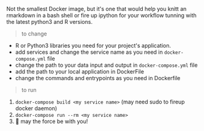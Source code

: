 Not the smallest Docker image, but it's one that would help you knitt an rmarkdown in a bash shell or fire up ipython for your workflow tunning with the latest python3 and R versions.
 
> to change

- R or Python3 libraries you need for your project's application. 
- add services and change the service name as you need in `docker-compose.yml` file 
- change the path to your data input and output in `docker-compose.yml` file 
- add the path to your local application in DockerFile 
- change the commands and entrypoints as you need in Dockerfile 

> to run 

1. `docker-compose build <my service name>` (may need sudo to fireup docker daemon)
2. `docker-compose run --rm <my service name>`
3.  :tada: may the force be with you! 
